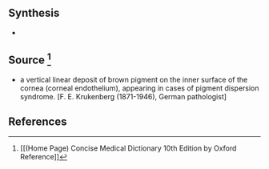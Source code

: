 ## Synthesis
- 
## Source [^1]
- a vertical linear deposit of brown pigment on the inner surface of the cornea (corneal endothelium), appearing in cases of pigment dispersion syndrome. \[F. E. Krukenberg (1871-1946), German pathologist]
## References

[^1]: [[(Home Page) Concise Medical Dictionary 10th Edition by Oxford Reference]]